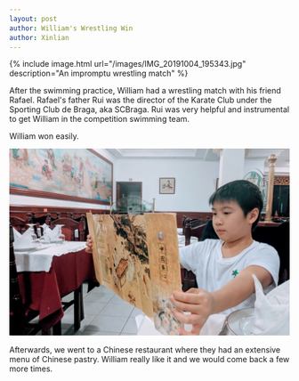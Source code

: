 ```yaml
---
layout: post
author: William's Wrestling Win
author: Xinlian
---
```


{% include image.html url="/images/IMG_20191004_195343.jpg" description="An impromptu wrestling match" %}

After the swimming practice, William had a wrestling match with his friend Rafael.  Rafael's father Rui was the director of the Karate Club under the Sporting Club de Braga, aka SCBraga.  Rui was very helpful and instrumental to get William in the competition swimming team.

William won easily.

![](/images/IMG_20191004_201231.jpg)

Afterwards, we went to a Chinese restaurant where they had an extensive menu of Chinese pastry.  William really like it and we would come back a few more times.
